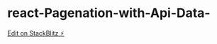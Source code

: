 # react-Pagenation-with-Api-Data-

[Edit on StackBlitz ⚡️](https://stackblitz.com/edit/react-jfrqzy)